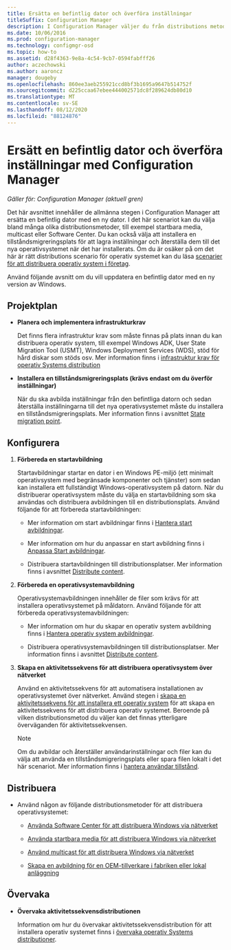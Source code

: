 ```yaml
---
title: Ersätta en befintlig dator och överföra inställningar
titleSuffix: Configuration Manager
description: I Configuration Manager väljer du från distributions metoder, till exempel startbara media, multicast eller Software Center, för att ersätta en befintlig dator med en ny dator.
ms.date: 10/06/2016
ms.prod: configuration-manager
ms.technology: configmgr-osd
ms.topic: how-to
ms.assetid: d28f4363-9e8a-4c54-9cb7-0594fabfff26
author: aczechowski
ms.author: aaroncz
manager: dougeby
ms.openlocfilehash: 860ee3aeb255921ccd8bf3b1695a9647b514752f
ms.sourcegitcommit: d225ccaa67ebee444002571dc8f289624db80d10
ms.translationtype: MT
ms.contentlocale: sv-SE
ms.lasthandoff: 08/12/2020
ms.locfileid: "88124876"
---
```

# <a name="replace-an-existing-computer-and-transfer-settings-with-configuration-manager"></a>Ersätt en befintlig dator och överföra inställningar med Configuration Manager

*Gäller för: Configuration Manager (aktuell gren)*

Det här avsnittet innehåller de allmänna stegen i Configuration Manager att ersätta en befintlig dator med en ny dator. I det här scenariot kan du välja bland många olika distributionsmetoder, till exempel startbara media, multicast eller Software Center. Du kan också välja att installera en tillståndsmigreringsplats för att lagra inställningar och återställa dem till det nya operativsystemet när det har installerats. Om du är osäker på om det här är rätt distributions scenario för operativ systemet kan du läsa [scenarier för att distribuera operativ system i företag](scenarios-to-deploy-enterprise-operating-systems.md).  

 Använd följande avsnitt om du vill uppdatera en befintlig dator med en ny version av Windows.  

##  <a name="plan"></a><a name="BKMK_Plan"></a>Projektplan  

-   **Planera och implementera infrastrukturkrav**  

     Det finns flera infrastruktur krav som måste finnas på plats innan du kan distribuera operativ system, till exempel Windows ADK, User State Migration Tool (USMT), Windows Deployment Services (WDS), stöd för hård diskar som stöds osv. Mer information finns i [infrastruktur krav för operativ Systems distribution](../plan-design/infrastructure-requirements-for-operating-system-deployment.md)  

-   **Installera en tillståndsmigreringsplats (krävs endast om du överför inställningar)**  

     När du ska avbilda inställningar från den befintliga datorn och sedan återställa inställningarna till det nya operativsystemet måste du installera en tillståndsmigreringsplats. Mer information finns i avsnittet [State migration point](../get-started/prepare-site-system-roles-for-operating-system-deployments.md#BKMK_StateMigrationPoints).  

##  <a name="configure"></a><a name="BKMK_Configure"></a>Konfigurera  

1.  **Förbereda en startavbildning**  

     Startavbildningar startar en dator i en Windows PE-miljö (ett minimalt operativsystem med begränsade komponenter och tjänster) som sedan kan installera ett fullständigt Windows-operativsystem på datorn. När du distribuerar operativsystem måste du välja en startavbildning som ska användas och distribuera avbildningen till en distributionsplats. Använd följande för att förbereda startavbildningen:  

    -   Mer information om start avbildningar finns i [Hantera start avbildningar](../get-started/manage-boot-images.md).  

    -   Mer information om hur du anpassar en start avbildning finns i [Anpassa Start avbildningar](../get-started/customize-boot-images.md).  

    -   Distribuera startavbildningen till distributionsplatser. Mer information finns i avsnittet [Distribute content](../../core/servers/deploy/configure/deploy-and-manage-content.md#bkmk_distribute).  

2.  **Förbereda en operativsystemavbildning**  

     Operativsystemavbildningen innehåller de filer som krävs för att installera operativsystemet på måldatorn. Använd följande för att förbereda operativsystemavbildningen:  

    -   Mer information om hur du skapar en operativ system avbildning finns i [Hantera operativ system avbildningar](../get-started/manage-operating-system-images.md).  

    -   Distribuera operativsystemavbildningen till distributionsplatser. Mer information finns i avsnittet [Distribute content](../../core/servers/deploy/configure/deploy-and-manage-content.md#bkmk_distribute).  

3.  **Skapa en aktivitetssekvens för att distribuera operativsystem över nätverket**  

     Använd en aktivitetssekvens för att automatisera installationen av operativsystemet över nätverket. Använd stegen i [skapa en aktivitetssekvens för att installera ett operativ system](create-a-task-sequence-to-install-an-operating-system.md) för att skapa en aktivitetssekvens för att distribuera operativ systemet. Beroende på vilken distributionsmetod du väljer kan det finnas ytterligare överväganden för aktivitetssekvensen.  

    > [!NOTE]  
    >  Om du avbildar och återställer användarinställningar och filer kan du välja att använda en tillståndsmigreringsplats eller spara filen lokalt i det här scenariot. Mer information finns i [hantera användar tillstånd](../get-started/manage-user-state.md).  

##  <a name="deploy"></a><a name="BKMK_Deploy"></a>Distribuera  

-   Använd någon av följande distributionsmetoder för att distribuera operativsystemet:  

    -   [Använda Software Center för att distribuera Windows via nätverket](use-software-center-to-deploy-windows-over-the-network.md)  

    -   [Använda startbara media för att distribuera Windows via nätverket](use-bootable-media-to-deploy-windows-over-the-network.md)  

    -   [Använd multicast för att distribuera Windows via nätverket](use-multicast-to-deploy-windows-over-the-network.md)  

    -   [Skapa en avbildning för en OEM-tillverkare i fabriken eller lokal anläggning](create-an-image-for-an-oem-in-factory-or-a-local-depot.md)  

## <a name="monitor"></a>Övervaka  

-   **Övervaka aktivitetssekvensdistributionen**  

     Information om hur du övervakar aktivitetssekvensdistribution för att installera operativ systemet finns i [övervaka operativ Systems distributioner](monitor-operating-system-deployments.md).  
